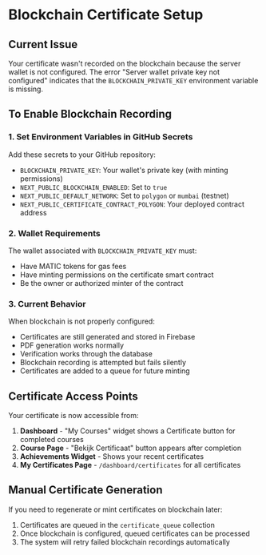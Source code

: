 # Blockchain Certificate Setup

## Current Issue
Your certificate wasn't recorded on the blockchain because the server wallet is not configured. The error "Server wallet private key not configured" indicates that the `BLOCKCHAIN_PRIVATE_KEY` environment variable is missing.

## To Enable Blockchain Recording

### 1. Set Environment Variables in GitHub Secrets
Add these secrets to your GitHub repository:
- `BLOCKCHAIN_PRIVATE_KEY`: Your wallet's private key (with minting permissions)
- `NEXT_PUBLIC_BLOCKCHAIN_ENABLED`: Set to `true`
- `NEXT_PUBLIC_DEFAULT_NETWORK`: Set to `polygon` or `mumbai` (testnet)
- `NEXT_PUBLIC_CERTIFICATE_CONTRACT_POLYGON`: Your deployed contract address

### 2. Wallet Requirements
The wallet associated with `BLOCKCHAIN_PRIVATE_KEY` must:
- Have MATIC tokens for gas fees
- Have minting permissions on the certificate smart contract
- Be the owner or authorized minter of the contract

### 3. Current Behavior
When blockchain is not properly configured:
- Certificates are still generated and stored in Firebase
- PDF generation works normally
- Verification works through the database
- Blockchain recording is attempted but fails silently
- Certificates are added to a queue for future minting

## Certificate Access Points
Your certificate is now accessible from:
1. **Dashboard** - "My Courses" widget shows a Certificate button for completed courses
2. **Course Page** - "Bekijk Certificaat" button appears after completion
3. **Achievements Widget** - Shows your recent certificates
4. **My Certificates Page** - `/dashboard/certificates` for all certificates

## Manual Certificate Generation
If you need to regenerate or mint certificates on blockchain later:
1. Certificates are queued in the `certificate_queue` collection
2. Once blockchain is configured, queued certificates can be processed
3. The system will retry failed blockchain recordings automatically